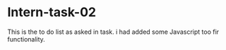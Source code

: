 # Intern-task-02
This is the to do list  as asked in task. i had added some Javascript too fir functionality.
